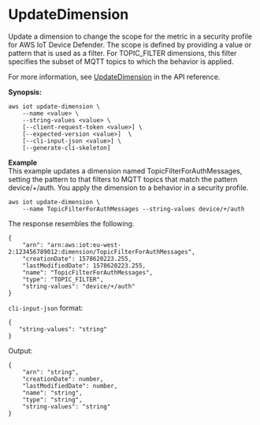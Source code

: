 # UpdateDimension<a name="dd-api-iot-UpdateDimension"></a>

Update a dimension to change the scope for the metric in a security profile for AWS IoT Device Defender\. The scope is defined by providing a value or pattern that is used as a filter\. For TOPIC\_FILTER dimensions, this filter specifies the subset of MQTT topics to which the behavior is applied\.

For more information, see [UpdateDimension](https://docs.aws.amazon.com/iot/latest/apireference/API_UpdateDimension.html) in the API reference\.

**Synopsis:**

```
aws iot update-dimension \
    --name <value> \
    --string-values <value> \
    [--client-request-token <value>] \
    [--expected-version <value>]  \
    [--cli-input-json <value>] \
    [--generate-cli-skeleton]
```

**Example**  
This example updates a dimension named TopicFilterForAuthMessages, setting the pattern to that filters to MQTT topics that match the pattern device/\+/auth\. You apply the dimension to a behavior in a security profile\.  

```
aws iot update-dimension \
    --name TopicFilterForAuthMessages --string-values device/+/auth
```

The response resembles the following\.

```
{
    "arn": "arn:aws:iot:eu-west-2:123456789012:dimension/TopicFilterForAuthMessages",
    "creationDate": 1578620223.255,
    "lastModifiedDate": 1578620223.255,
    "name": "TopicFilterForAuthMessages",
    "type": "TOPIC_FILTER",
    "string-values": "device/+/auth"
}
```

`cli-input-json` format:

```
{
   "string-values": "string"
}
```

Output:

```
{
    "arn": "string",
    "creationDate": number,
    "lastModifiedDate": number,
    "name": "string",
    "type": "string",
    "string-values": "string"
}
```